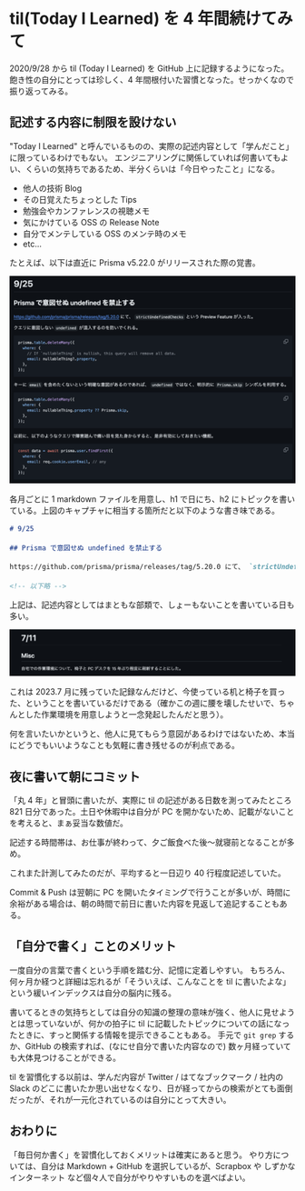 # til(Today I Learned) を 4 年間続けてみて

2020/9/28 から til (Today I Learned) を GitHub 上に記録するようになった。
飽き性の自分にとっては珍しく、4 年間根付いた習慣となった。せっかくなので振り返ってみる。

## 記述する内容に制限を設けない

"Today I Learned" と呼んでいるものの、実際の記述内容として「学んだこと」に限っているわけでもない。
エンジニアリングに関係していれば何書いてもよい、くらいの気持ちであるため、半分くらいは「今日やったこと」になる。

- 他人の技術 Blog
- その日覚えたちょっとした Tips
- 勉強会やカンファレンスの視聴メモ
- 気にかけている OSS の Release Note
- 自分でメンテしている OSS のメンテ時のメモ
- etc...

たとえば、以下は直近に Prisma v5.22.0 がリリースされた際の覚書。

![](capture_prisma.png)

各月ごとに 1 markdown ファイルを用意し、h1 で日にち、h2 にトピックを書いている。上図のキャプチャに相当する箇所だと以下のような書き味である。

```md
# 9/25

## Prisma で意図せぬ undefined を禁止する

https://github.com/prisma/prisma/releases/tag/5.20.0 にて、 `strictUndefinedChecks` という Preview Feature が入った。

<!-- 以下略 -->
```

上記は、記述内容としてはまともな部類で、しょーもないことを書いている日も多い。

![](capture_desk.png)

これは 2023.7 月に残っていた記録なんだけど、今使っている机と椅子を買った、ということを書いているだけである（確かこの週に腰を壊したせいで、ちゃんとした作業環境を用意しようと一念発起したんだと思う）。

何を言いたいかというと、他人に見てもらう意図があるわけではないため、本当にどうでもいいようなことも気軽に書き残せるのが利点である。

## 夜に書いて朝にコミット

「丸 4 年」と冒頭に書いたが、実際に til の記述がある日数を測ってみたところ 821 日分であった。土日や休暇中は自分が PC を開かないため、記載がないことを考えると、まぁ妥当な数値だ。

記述する時間帯は、お仕事が終わって、夕ご飯食べた後〜就寝前となることが多め。

これまた計測してみたのだが、平均すると一日辺り 40 行程度記述していた。

Commit & Push は翌朝に PC を開いたタイミングで行うことが多いが、時間に余裕がある場合は、朝の時間で前日に書いた内容を見返して追記することもある。

## 「自分で書く」ことのメリット

一度自分の言葉で書くという手順を踏む分、記憶に定着しやすい。
もちろん、何ヶ月か経つと詳細は忘れるが「そういえば、こんなことを til に書いたよな」という緩いインデックスは自分の脳内に残る。

書いてるときの気持ちとしては自分の知識の整理の意味が強く、他人に見せようとは思っていないが、何かの拍子に til に記載したトピックについての話になったときに、すっと関係する情報を提示できることもある。
手元で `git grep` するか、GitHub の検索すれば、(なにせ自分で書いた内容なので) 数ヶ月経っていても大体見つけることができる。

til を習慣化する以前は、学んだ内容が Twitter / はてなブックマーク / 社内の Slack のどこに書いたか思い出せなくなり、日が経ってからの検索がとても面倒だったが、それが一元化されているのは自分にとって大きい。

## おわりに

「毎日何か書く」を習慣化しておくメリットは確実にあると思う。
やり方については、自分は Markdown + GitHub を選択しているが、Scrapbox や しずかなインターネット など個々人で自分がやりやすいものを選べばよい。
